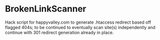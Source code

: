 # BrokenLinkScanner
Hack script for happyvalley.com to generate .htaccess redirect based off flagged 404s; to be continued to eventually scan site(s) independently and continue with 301 redirect generation already in place.
